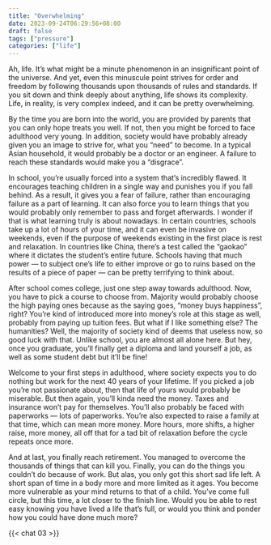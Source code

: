```yaml
---
title: "Overwhelming"
date: 2023-09-24T06:29:56+08:00
draft: false
tags: ["pressure"]
categories: ["life"]
---
```


Ah, life. It’s what might be a minute phenomenon in an insignificant point of the universe. And yet, even this minuscule point strives for order and freedom by following thousands upon thousands of rules and standards. If you sit down and think deeply about anything, life shows its complexity. Life, in reality, is very complex indeed, and it can be pretty overwhelming.

By the time you are born into the world, you are provided by parents that you can only hope treats you well. If not, then you might be forced to face adulthood very young. In addition, society would have probably already given you an image to strive for, what you “need” to become. In a typical Asian household, it would probably be a doctor or an engineer. A failure to reach these standards would make you a “disgrace”.

In school, you’re usually forced into a system that’s incredibly flawed. It encourages teaching children in a single way and punishes you if you fall behind. As a result, it gives you a fear of failure, rather than encouraging failure as a part of learning. It can also force you to learn things that you would probably only remember to pass and forget afterwards. I wonder if that is what learning truly is about nowadays. In certain countries, schools take up a lot of hours of your time, and it can even be invasive on weekends, even if the purpose of weekends existing in the first place is rest and relaxation. In countries like China, there’s a test called the “gaokao” where it dictates the student’s entire future. Schools having that much power — to subject one’s life to either improve or go to ruins based on the results of a piece of paper — can be pretty terrifying to think about.

After school comes college, just one step away towards adulthood. Now, you have to pick a course to choose from. Majority would probably choose the high paying ones because as the saying goes, “money buys happiness”, right? You’re kind of introduced more into money’s role at this stage as well, probably from paying up tuition fees. But what if I like something else? The humanities? Well, the majority of society kind of deems that useless now, so good luck with that. Unlike school, you are almost all alone here. But hey, once you graduate, you’ll finally get a diploma and land yourself a job, as well as some student debt but it’ll be fine!

Welcome to your first steps in adulthood, where society expects you to do nothing but work for the next 40 years of your lifetime. If you picked a job you’re not passionate about, then that life of yours would probably be miserable. But then again, you’ll kinda need the money. Taxes and insurance won’t pay for themselves. You’ll also probably be faced with paperworks — lots of paperworks. You’re also expected to raise a family at that time, which can mean more money. More hours, more shifts, a higher raise, more money, all off that for a tad bit of relaxation before the cycle repeats once more.

And at last, you finally reach retirement. You managed to overcome the thousands of things that can kill you. Finally, you can do the things you couldn’t do because of work. But alas, you only got this short sad life left. A short span of time in a body more and more limited as it ages. You become more vulnerable as your mind returns to that of a child. You’ve come full circle, but this time, a lot closer to the finish line. Would you be able to rest easy knowing you have lived a life that’s full, or would you think and ponder how you could have done much more?

{{< chat 03 >}}
